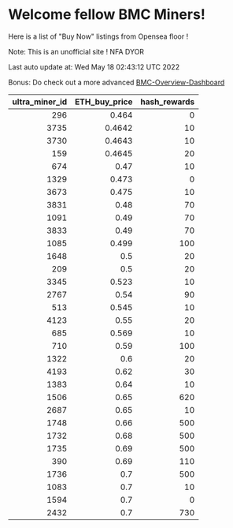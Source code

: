 # Welcome fellow BMC Miners!
Here is a list of "Buy Now" listings from Opensea floor !

Note: This is an unofficial site ! NFA DYOR

Last auto update at: Wed May 18 02:43:12 UTC 2022

Bonus: Do check out a more advanced [BMC-Overview-Dashboard](https://dune.com/defifunk/BMC-Overview-Dashboard)


|   ultra_miner_id |   ETH_buy_price |   hash_rewards |
|-----------------:|----------------:|---------------:|
|              296 |          0.464  |              0 |
|             3735 |          0.4642 |             10 |
|             3730 |          0.4643 |             10 |
|              159 |          0.4645 |             20 |
|              674 |          0.47   |             10 |
|             1329 |          0.473  |              0 |
|             3673 |          0.475  |             10 |
|             3831 |          0.48   |             70 |
|             1091 |          0.49   |             70 |
|             3833 |          0.49   |             70 |
|             1085 |          0.499  |            100 |
|             1648 |          0.5    |             20 |
|              209 |          0.5    |             20 |
|             3345 |          0.523  |             10 |
|             2767 |          0.54   |             90 |
|              513 |          0.545  |             10 |
|             4123 |          0.55   |             20 |
|              685 |          0.569  |             10 |
|              710 |          0.59   |            100 |
|             1322 |          0.6    |             20 |
|             4193 |          0.62   |             30 |
|             1383 |          0.64   |             10 |
|             1506 |          0.65   |            620 |
|             2687 |          0.65   |             10 |
|             1748 |          0.66   |            500 |
|             1732 |          0.68   |            500 |
|             1735 |          0.69   |            500 |
|              390 |          0.69   |            110 |
|             1736 |          0.7    |            500 |
|             1083 |          0.7    |             10 |
|             1594 |          0.7    |              0 |
|             2432 |          0.7    |            730 |